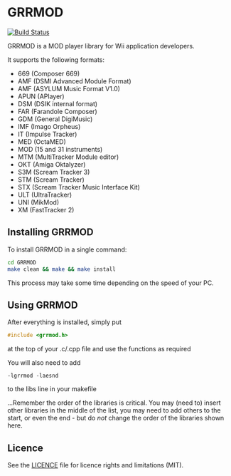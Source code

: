 # GRRMOD

[![Build Status](https://travis-ci.org/GRRLIB/GRRMOD.svg?branch=master)](https://travis-ci.org/GRRLIB/GRRMOD)

GRRMOD is a MOD player library for Wii application developers.

It supports the following formats:
 * 669 (Composer 669)
 * AMF (DSMI Advanced Module Format)
 * AMF (ASYLUM Music Format V1.0)
 * APUN (APlayer)
 * DSM (DSIK internal format)
 * FAR (Farandole Composer)
 * GDM (General DigiMusic)
 * IMF (Imago Orpheus)
 * IT (Impulse Tracker)
 * MED (OctaMED)
 * MOD (15 and 31 instruments)
 * MTM (MultiTracker Module editor)
 * OKT (Amiga Oktalyzer)
 * S3M (Scream Tracker 3)
 * STM (Scream Tracker)
 * STX (Scream Tracker Music Interface Kit)
 * ULT (UltraTracker)
 * UNI (MikMod)
 * XM (FastTracker 2)

## Installing GRRMOD

To install GRRMOD in a single command:
```bash
cd GRRMOD
make clean && make && make install
```

This process may take some time depending on the speed of your PC.

## Using GRRMOD

After everything is installed, simply put
```c
#include <grrmod.h>
```
at the top of your .c/.cpp file and use the functions as required

You will also need to add
```make
-lgrrmod -laesnd
```
to the libs line in your makefile

...Remember the order of the libraries is critical.  You may (need to) insert
other libraries in the middle of the list, you may need to add others to the
start, or even the end - but do _not_ change the order of the libraries shown
here.

## Licence

See the [LICENCE](LICENCE.md) file for licence rights and limitations (MIT).
